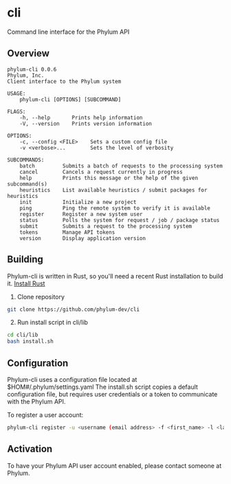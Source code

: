 # cli
Command line interface for the Phylum API

## Overview
```
phylum-cli 0.0.6
Phylum, Inc.
Client interface to the Phylum system

USAGE:
    phylum-cli [OPTIONS] [SUBCOMMAND]

FLAGS:
    -h, --help       Prints help information
    -V, --version    Prints version information

OPTIONS:
    -c, --config <FILE>    Sets a custom config file
    -v <verbose>...        Sets the level of verbosity

SUBCOMMANDS:
    batch         Submits a batch of requests to the processing system
    cancel        Cancels a request currently in progress
    help          Prints this message or the help of the given subcommand(s)
    heuristics    List available heuristics / submit packages for heuristics
    init          Initialize a new project
    ping          Ping the remote system to verify it is available
    register      Register a new system user
    status        Polls the system for request / job / package status
    submit        Submits a request to the processing system
    tokens        Manage API tokens
    version       Display application version
```

## Building
Phylum-cli is written in Rust, so you'll need a recent Rust installation to build it. [Install Rust](https://www.rust-lang.org/tools/install)
1. Clone repository
```sh
git clone https://github.com/phylum-dev/cli
```
2. Run install script in cli/lib
```sh
cd cli/lib
bash install.sh
```

## Configuration
Phylum-cli uses a configuration file located at $HOM#/.phylum/settings.yaml
The install.sh script copies a default configuration file, but requires user credentials or a token to communicate with the Phylum API.

To register a user account:
```sh
phylum-cli register -u <username (email address> -f <first_name> -l <last_name> -p <password>
```

## Activation
To have your Phylum API user account enabled, please contact someone at Phylum.
